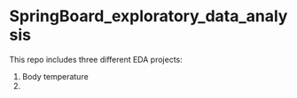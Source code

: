 # SpringBoard_exploratory_data_analysis

This repo includes three different EDA projects: 
1. Body temperature
2.
